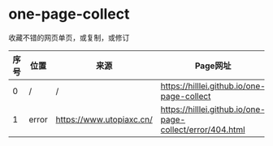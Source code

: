 # one-page-collect
收藏不错的网页单页，或复制，或修订


| 序号 | 位置 | 来源 | Page网址 |
| --- | --- | --- | --- |
| 0 | / | / | https://hilllei.github.io/one-page-collect |
| 1 | error | https://www.utopiaxc.cn/ | https://hilllei.github.io/one-page-collect/error/404.html |
